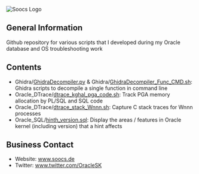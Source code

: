 ![Soocs Logo](http://www.soocs.de/wp-content/uploads/Soocs_Header.gif)

## General Information
Github repository for various scripts that I developed during my Oracle database and OS troubleshooting work

## Contents
- Ghidra/[GhidraDecompiler.py](Ghidra/GhidraDecompiler.py) & Ghidra/[GhidraDecompiler_Func_CMD.sh](Ghidra/GhidraDecompiler_Func_CMD.sh): Ghidra scripts to decompile a single function in command line
- Oracle_DTrace/[dtrace_kghal_pga_code.sh](Oracle_DTrace/dtrace_kghal_pga_code.sh): Track PGA memory allocation by PL/SQL and SQL code
- Oracle_DTrace/[dtrace_stack_Wnnn.sh](Oracle_DTrace/dtrace_stack_Wnnn.sh): Capture C stack traces for Wnnn processes
- Oracle_SQL/[hinth_version.sql](Oracle_SQL/hinth_version.sql): Display the areas / features in Oracle kernel (including version) that a hint affects

## Business Contact
- Website: www.soocs.de
- Twitter: www.twitter.com/OracleSK

